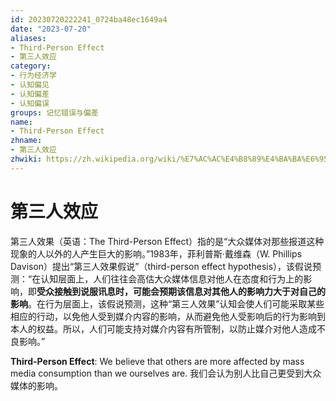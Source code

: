 ```yaml
---
id: 20230720222241_0724ba48ec1649a4
date: "2023-07-20"
aliases:
- Third-Person Effect
- 第三人效应
category:
- 行为经济学
- 认知偏见
- 认知偏差
- 认知偏误
groups: 记忆错误与偏差
name:
- Third-Person Effect
zhname:
- 第三人效应
zhwiki: https://zh.wikipedia.org/wiki/%E7%AC%AC%E4%B8%89%E4%BA%BA%E6%95%88%E6%9E%9C
---
```


# 第三人效应


第三人效果（英语：The Third-Person Effect）指的是“大众媒体对那些报道这种现象的人以外的人产生巨大的影响。”1983年，菲利普斯·戴维森（W. Phillips Davison）提出“第三人效果假说”（third-person effect hypothesis），该假说预测：“在认知层面上，人们往往会高估大众媒体信息对他人在态度和行为上的影响，即**受众接触到说服讯息时，可能会预期该信息对其他人的影响力大于对自己的影响**。在行为层面上，该假说预测，这种“第三人效果”认知会使人们可能采取某些相应的行动，以免他人受到媒介内容的影响，从而避免他人受影响后的行为影响到本人的权益。所以，人们可能支持对媒介内容有所管制，以防止媒介对他人造成不良影响。”

**Third-Person Effect**: We believe that others are more affected by mass media consumption than we ourselves are. 
我们会认为别人比自己更受到大众媒体的影响。
